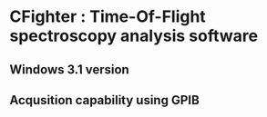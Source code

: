 # CFighter : Time-Of-Flight spectroscopy analysis software
## Windows 3.1 version
## Acqusition capability using GPIB
